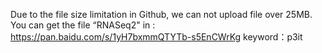 Due to the file size limitation in Github, we can not upload file over 25MB.
You can get the file “RNASeq2" in :
https://pan.baidu.com/s/1yH7bxmmQTYTb-s5EnCWrKg 
keyword：p3it
